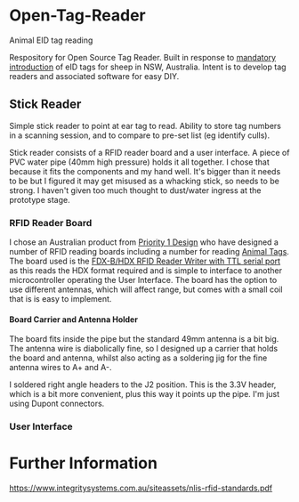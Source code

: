 # Open-Tag-Reader
Animal EID tag reading

Respository for Open Source Tag Reader. Built in response to [mandatory introduction](https://www.dpi.nsw.gov.au/dpi/bfs/your-role-in-biosecurity/primary-producers/nlis/eID#:~:text=NSW%20is%20currently%20transitioning%20to,Livestock%20Identification%20System%20(NLIS).) of eID tags for sheep in NSW, Australia. Intent is to develop tag readers and associated software for easy DIY.

## Stick Reader
Simple stick reader to point at ear tag to read.  Ability to store tag numbers in a scanning session, and to compare to pre-set list (eg identify culls).

Stick reader consists of a RFID reader board and a user interface. A piece of PVC water pipe (40mm high pressure) holds it all together.  I chose that because it fits the components and my hand well.  It's bigger than it needs to be but I figured it may get misused as a whacking stick, so needs to be strong.  I haven't given too much thought to dust/water ingress at the prototype stage.

### RFID Reader Board
I chose an Australian product from  [Priority 1 Design](https://www.priority1design.com.au/) who have designed a number of RFID reading boards including a number for reading [Animal Tags](https://www.priority1design.com.au/rfid_reader_modules.html#animal_tag_reader_writer).  The board used is the [FDX-B/HDX RFID Reader Writer with TTL serial port](https://www.priority1design.com.au/shopfront/index.php?main_page=product_info&cPath=1&products_id=10) as this reads the HDX format required and is simple to interface to another microcontroller operating the User Interface.  The board has the option to use different antennas, which will affect range, but comes with a small coil that is is easy to implement.

#### Board Carrier and Antenna Holder
The board fits inside the pipe but the standard 49mm antenna is a bit big.  The antenna wire is diabolically fine, so I designed up a carrier that holds the board and antenna, whilst also acting as a soldering jig for the fine antenna wires to A+ and A-.

I soldered right angle headers to the J2 position.  This is the 3.3V header, which is a bit more convenient, plus this way it points up the pipe.  I'm just using Dupont connectors.

### User Interface





# Further Information
https://www.integritysystems.com.au/siteassets/nlis-rfid-standards.pdf
